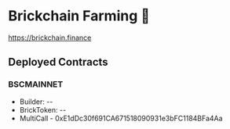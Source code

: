 # Brickchain Farming 🥞

https://brickchain.finance

## Deployed Contracts

### BSCMAINNET

- Builder:    --
- BrickToken: --
- MultiCall - 0xE1dDc30f691CA671518090931e3bFC1184BFa4Aa
